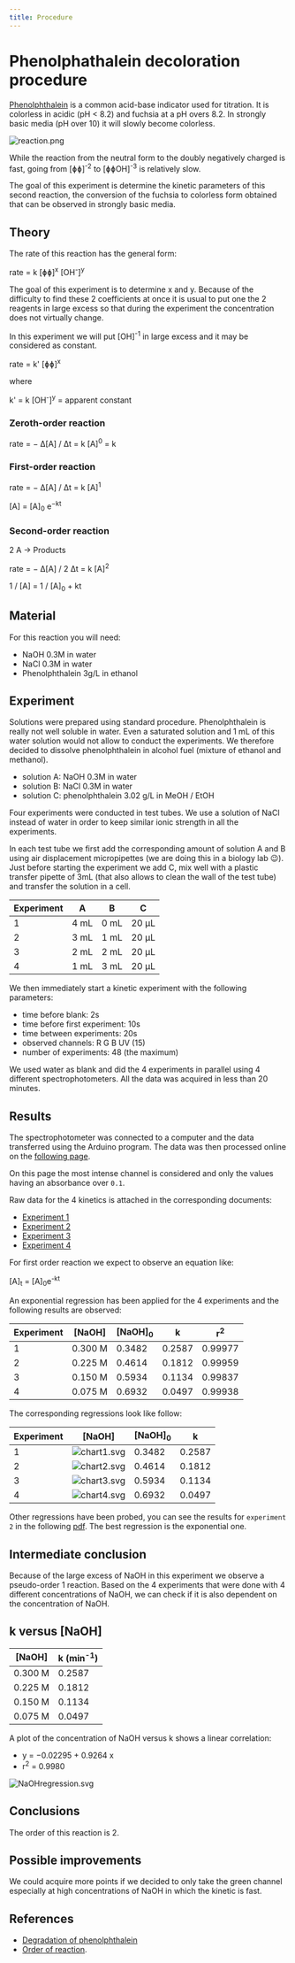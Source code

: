 ```yaml
---
title: Procedure
---
```


# Phenolphathalein decoloration procedure

[Phenolphthalein](https://en.wikipedia.org/wiki/Phenolphthalein) is a common acid-base indicator used for titration. It is colorless in acidic (pH < 8.2) and fuchsia at a pH overs 8.2. In strongly basic media (pH over 10) it will slowly become colorless.

![reaction.png](reaction.png)

While the reaction from the neutral form to the doubly negatively charged is fast, going from [ɸɸ]<sup>-2</sup> to [ɸɸOH]<sup>-3</sup> is relatively slow.

The goal of this experiment is determine the kinetic parameters of this second reaction, the conversion of the fuchsia to colorless form obtained that can be observed in strongly basic media.

## Theory

The rate of this reaction has the general form:

rate = k [ɸɸ]<sup>x</sup> [OH<sup>-</sup>]<sup>y</sup>

The goal of this experiment is to determine x and y. Because of the difficulty to find these 2 coefficients at once it is usual to put one the 2 reagents in large excess so that during the experiment the concentration does not virtually change.

In this experiment we will put [OH]<sup>-1</sup> in large excess and it may be considered as constant.

rate = k' [ɸɸ]<sup>x</sup>

where

k' = k [OH<sup>-</sup>]<sup>y</sup> = apparent constant

### Zeroth-order reaction

rate = − Δ[A] / Δt = k [A]<sup>0</sup> = k

### First-order reaction

rate = − Δ[A] / Δt = k [A]<sup>1</sup>

[A] = [A]<sub>0</sub> e<sup>−kt</sup>

### Second-order reaction

2 A → Products

rate = − Δ[A] / 2 Δt = k [A]<sup>2</sup>

1 / [A] = 1 / [A]<sub>0</sub> + kt

## Material

For this reaction you will need:

- NaOH 0.3M in water
- NaCl 0.3M in water
- Phenolphthalein 3g/L in ethanol

## Experiment

Solutions were prepared using standard procedure. Phenolphthalein is really not well soluble in water. Even a saturated solution and 1 mL of this water solution would not allow to conduct the experiments. We therefore decided to dissolve phenolphthalein in alcohol fuel (mixture of ethanol and methanol).

- solution A: NaOH 0.3M in water
- solution B: NaCl 0.3M in water
- solution C: phenolphthalein 3.02 g/L in MeOH / EtOH

Four experiments were conducted in test tubes. We use a solution of NaCl instead of water in order to keep similar ionic strength in all the experiments.

In each test tube we first add the corresponding amount of solution A and B using air displacement micropipettes (we are doing this in a biology lab 😉). Just before starting the experiment we add C, mix well with a plastic transfer pipette of 3mL (that also allows to clean the wall of the test tube) and transfer the solution in a cell.

| Experiment | A    | B    | C     |
| ---------- | ---- | ---- | ----- |
| 1          | 4 mL | 0 mL | 20 µL |
| 2          | 3 mL | 1 mL | 20 µL |
| 3          | 2 mL | 2 mL | 20 µL |
| 4          | 1 mL | 3 mL | 20 µL |

We then immediately start a kinetic experiment with the following parameters:

- time before blank: 2s
- time before first experiment: 10s
- time between experiments: 20s
- observed channels: R G B UV (15)
- number of experiments: 48 (the maximum)

We used water as blank and did the 4 experiments in parallel using 4 different spectrophotometers. All the data was acquired in less than 20 minutes.

## Results

The spectrophotometer was connected to a computer and the data transferred using the Arduino program. The data was then processed online on the [following page](https://www.cheminfo.org/?viewURL=https%3A%2F%2Fcouch.cheminfo.org%2Fcheminfo-public%2F7b6eb01da45510275179c4b587bb63f0%2Fview.json&loadversion=true&fillsearch=Analyse+spectro+log).

On this page the most intense channel is considered and only the values having an absorbance over `0.1`.

Raw data for the 4 kinetics is attached in the corresponding documents:

- [Experiment 1](exp1.txt)
- [Experiment 2](exp2.txt)
- [Experiment 3](exp3.txt)
- [Experiment 4](exp4.txt)

For first order reaction we expect to observe an equation like:

[A]<sub>t</sub> = [A]<sub>0</sub>e<sup>-kt</sup>

An exponential regression has been applied for the 4 experiments and the following results are observed:

| Experiment | [NaOH]  | [NaOH]<sub>0</sub> | k      | r<sup>2</sup> |
| ---------- | ------- | ------------------ | ------ | ------------- |
| 1          | 0.300 M | 0.3482             | 0.2587 | 0.99977       |
| 2          | 0.225 M | 0.4614             | 0.1812 | 0.99959       |
| 3          | 0.150 M | 0.5934             | 0.1134 | 0.99837       |
| 4          | 0.075 M | 0.6932             | 0.0497 | 0.99938       |

The corresponding regressions look like follow:

| Experiment | [NaOH]                    | [NaOH]<sub>0</sub> | k      |
| ---------- | ------------------------- | ------------------ | ------ |
| 1          | ![chart1.svg](chart1.svg) | 0.3482             | 0.2587 |
| 2          | ![chart2.svg](chart2.svg) | 0.4614             | 0.1812 |
| 3          | ![chart3.svg](chart3.svg) | 0.5934             | 0.1134 |
| 4          | ![chart4.svg](chart4.svg) | 0.6932             | 0.0497 |

Other regressions have been probed, you can see the results for `experiment 2` in the following [pdf](regressions.pdf). The best regression is the exponential one.

## Intermediate conclusion

Because of the large excess of NaOH in this experiment we observe a pseudo-order 1 reaction. Based on the 4 experiments that were done with 4 different concentrations of NaOH, we can check if it is also dependent on the concentration of NaOH.

## k versus [NaOH]

| [NaOH]  | k (min<sup>-1</sup>) |
| ------- | -------------------- |
| 0.300 M | 0.2587               |
| 0.225 M | 0.1812               |
| 0.150 M | 0.1134               |
| 0.075 M | 0.0497               |

A plot of the concentration of NaOH versus k shows a linear correlation:

- y = −0.02295 + 0.9264 x
- r<sup>2</sup> = 0.9980

![NaOHregression.svg](NaOHregression.svg)

## Conclusions

The order of this reaction is 2.

## Possible improvements

We could acquire more points if we decided to only take the green channel especially at high concentrations of NaOH in which the kinetic is fast.

## References

- [Degradation of phenolphthalein](http://www.ccri.edu/chemistry/courses/chem_1100/wirkkala/labs/Phenolphthalein_NaOH_Kinetics.pdf)
- [Order of reaction](<https://chem.libretexts.org/Bookshelves/Physical_and_Theoretical_Chemistry_Textbook_Maps/Supplemental_Modules_(Physical_and_Theoretical_Chemistry)/Kinetics/Experimental_Methods/Methods_of_Determining_Reaction_Order>).
